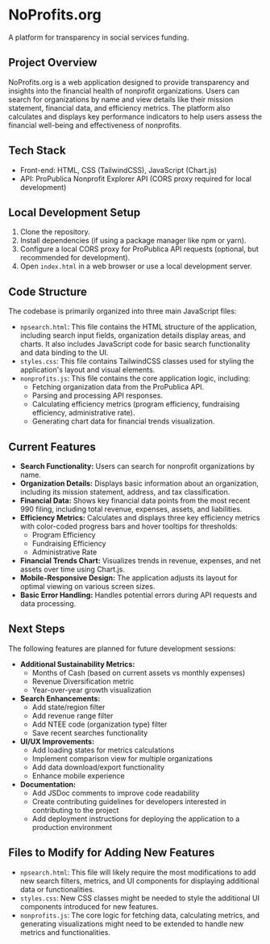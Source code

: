 # NoProfits.org

A platform for transparency in social services funding.

## Project Overview

NoProfits.org is a web application designed to provide transparency and insights into the financial health of nonprofit organizations. Users can search for organizations by name and view details like their mission statement, financial data, and efficiency metrics. The platform also calculates and displays key performance indicators to help users assess the financial well-being and effectiveness of nonprofits.

## Tech Stack

* Front-end: HTML, CSS (TailwindCSS), JavaScript (Chart.js)
* API: ProPublica Nonprofit Explorer API (CORS proxy required for local development)

## Local Development Setup

1. Clone the repository.
2. Install dependencies (if using a package manager like npm or yarn).
3. Configure a local CORS proxy for ProPublica API requests (optional, but recommended for development).
4. Open `index.html` in a web browser or use a local development server.

## Code Structure

The codebase is primarily organized into three main JavaScript files:

* `npsearch.html`: This file contains the HTML structure of the application, including search input fields, organization details display areas, and charts. It also includes JavaScript code for basic search functionality and data binding to the UI.
* `styles.css`: This file contains TailwindCSS classes used for styling the application's layout and visual elements.
* `nonprofits.js`: This file contains the core application logic, including:
    * Fetching organization data from the ProPublica API.
    * Parsing and processing API responses.
    * Calculating efficiency metrics (program efficiency, fundraising efficiency, administrative rate).
    * Generating chart data for financial trends visualization.

## Current Features

* **Search Functionality:** Users can search for nonprofit organizations by name.
* **Organization Details:** Displays basic information about an organization, including its mission statement, address, and tax classification.
* **Financial Data:** Shows key financial data points from the most recent 990 filing, including total revenue, expenses, assets, and liabilities.
* **Efficiency Metrics:** Calculates and displays three key efficiency metrics with color-coded progress bars and hover tooltips for thresholds:
    * Program Efficiency
    * Fundraising Efficiency
    * Administrative Rate
* **Financial Trends Chart:** Visualizes trends in revenue, expenses, and net assets over time using Chart.js.
* **Mobile-Responsive Design:** The application adjusts its layout for optimal viewing on various screen sizes.
* **Basic Error Handling:** Handles potential errors during API requests and data processing.

## Next Steps

The following features are planned for future development sessions:

* **Additional Sustainability Metrics:**
    * Months of Cash (based on current assets vs monthly expenses)
    * Revenue Diversification metric
    * Year-over-year growth visualization
* **Search Enhancements:**
    * Add state/region filter
    * Add revenue range filter
    * Add NTEE code (organization type) filter
    * Save recent searches functionality
* **UI/UX Improvements:**
    * Add loading states for metrics calculations
    * Implement comparison view for multiple organizations
    * Add data download/export functionality
    * Enhance mobile experience
* **Documentation:**
    * Add JSDoc comments to improve code readability
    * Create contributing guidelines for developers interested in contributing to the project
    * Add deployment instructions for deploying the application to a production environment

## Files to Modify for Adding New Features

* `npsearch.html`: This file will likely require the most modifications to add new search filters, metrics, and UI components for displaying additional data or functionalities.
* `styles.css`: New CSS classes might be needed to style the additional UI components introduced for new features.
* `nonprofits.js`: The core logic for fetching data, calculating metrics, and generating visualizations might need to be extended to handle new metrics and functionalities.